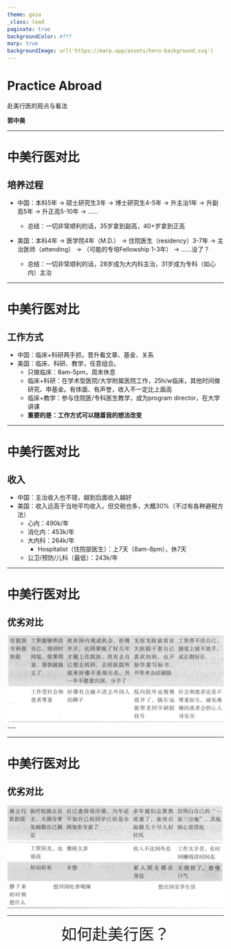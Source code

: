 ```yaml
---
theme: gaia
_class: lead
paginate: true
backgroundColor: #fff
marp: true
backgroundImage: url('https://marp.app/assets/hero-background.svg')
---
```

# Practice Abroad

赴美行医的观点与看法

**郭中昊**

---

# 中美行医对比

## 培养过程

- 中国：本科5年 → 硕士研究生3年 → 博士研究生4-5年 → 升主治1年 → 升副高5年 → 升正高5-10年 → ……

  - 总结：一切非常顺利的话，35岁拿到副高，40+岁拿到正高
- 美国：本科4年 → 医学院4年（M.D.） → 住院医生（residency）3-7年 → 主治医师（attending） → （可能的专培Fellowship 1-3年） → ……没了？

  - 总结：一切非常顺利的话，28岁成为大内科主治，31岁成为专科（如心内）主治

---

# 中美行医对比

## 工作方式

- 中国：临床+科研两手抓，晋升看文章、基金、关系
- 美国：临床、科研、教学，任意组合。
  - 只做临床：8am-5pm，周末休息
  - 临床+科研：在学术型医院/大学附属医院工作，25h/w临床，其他时间做研究、申基金。有体面、有声誉，收入不一定比上面高
  - 临床+教学：参与住院医/专科医生教学，成为program director，在大学讲课
  - **重要的是：工作方式可以随着我的想法改变**

---

# 中美行医对比

## 收入

- 中国：主治收入也不错，越到后面收入越好
- 美国：收入远高于当地平均收入，但交税也多，大概30%（不过有各种避税方法）
  - 心内：490k/年
  - 消化内：453k/年
  - 大内科：264k/年
    - Hospitalist（住院部医生）：上7天（8am-8pm），休7天
  - 公卫/预防/儿科（最低）：243k/年

---

# 中美行医对比

## 优劣对比

![1689690793835](image/IntroducingUSMLE/1689690793835.png)---

---

# 中美行医对比

## 优劣对比

![1689690841182](image/IntroducingUSMLE/1689690841182.png)![1689690858313](image/IntroducingUSMLE/1689690858313.png)

---
<div style="text-align:center; font-size: 36px;">如何赴美行医？</div>